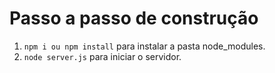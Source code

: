 # Passo a passo de construção

1. `npm i ou npm install` para instalar a pasta node_modules.
2. `node server.js` para iniciar o servidor.
